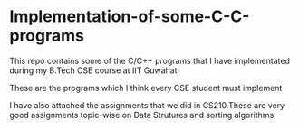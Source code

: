# Implementation-of-some-C-C-programs

This repo contains some of the C/C++ programs that I have implementated during my B.Tech CSE course at IIT Guwahati

These are the programs which I think every CSE student must implement

I have also attached the assignments that we did in CS210.These are very good assignments topic-wise on Data Strutures
and sorting algorithms
